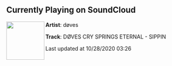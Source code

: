 ## Currently Playing on SoundCloud

[<img align="left" width="100" src="https://i1.sndcdn.com/artworks-000123568255-hpmu4b-t50x50.jpg">](https://soundcloud.com/dovescry/d-ves-cry-springs-eternal-2?in=dovescry/sets/doves-cry-springs-eternal)

**Artist**: døves 

**Track**: DØVES CRY SPRINGS ETERNAL - SIPPIN

Last updated at 10/28/2020 03:26
